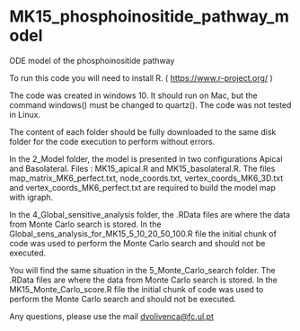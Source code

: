 # MK15_phosphoinositide_pathway_model
ODE model of the phosphoinositide pathway


To run this code you will need to install R. ( https://www.r-project.org/ )

The code was created in windows 10. It should run on Mac, but the command windows() must be changed to quartz(). The code was not tested in Linux. 

The content of each folder should be fully downloaded to the same disk folder for the code execution to perform without errors.

In the 2_Model folder, the model is presented in two configurations Apical and Basolateral. Files : MK15_apical.R and MK15_basolateral.R. The files map_matrix_MK6_perfect.txt, node_coords.txt, vertex_coords_MK6_3D.txt and vertex_coords_MK6_perfect.txt are required to build the model map with igraph.

In the 4_Global_sensitive_analysis folder, the .RData files are where the data from Monte Carlo search is stored. In the Global_sens_analysis_for_MK15_5_10_20_50_100.R file the initial chunk of code was used to perform the Monte Carlo search and should not be executed. 

You will find the same situation in the 5_Monte_Carlo_search folder. The .RData files are where the data from Monte Carlo search is stored. In the MK15_Monte_Carlo_score.R file the initial chunk of code was used to perform the Monte Carlo search and should not be executed. 

Any questions, please use the mail dvolivenca@fc.ul.pt
